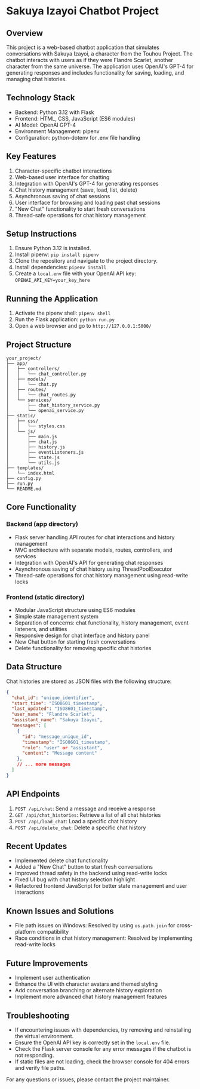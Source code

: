 # Sakuya Izayoi Chatbot Project

## Overview

This project is a web-based chatbot application that simulates conversations with Sakuya Izayoi, a character from the Touhou Project. The chatbot interacts with users as if they were Flandre Scarlet, another character from the same universe. The application uses OpenAI's GPT-4 for generating responses and includes functionality for saving, loading, and managing chat histories.

## Technology Stack

- Backend: Python 3.12 with Flask
- Frontend: HTML, CSS, JavaScript (ES6 modules)
- AI Model: OpenAI GPT-4
- Environment Management: pipenv
- Configuration: python-dotenv for .env file handling

## Key Features

1. Character-specific chatbot interactions
2. Web-based user interface for chatting
3. Integration with OpenAI's GPT-4 for generating responses
4. Chat history management (save, load, list, delete)
5. Asynchronous saving of chat sessions
6. User interface for browsing and loading past chat sessions
7. "New Chat" functionality to start fresh conversations
8. Thread-safe operations for chat history management

## Setup Instructions

1. Ensure Python 3.12 is installed.
2. Install pipenv: `pip install pipenv`
3. Clone the repository and navigate to the project directory.
4. Install dependencies: `pipenv install`
5. Create a `local.env` file with your OpenAI API key: `OPENAI_API_KEY=your_key_here`

## Running the Application

1. Activate the pipenv shell: `pipenv shell`
2. Run the Flask application: `python run.py`
3. Open a web browser and go to `http://127.0.0.1:5000/`

## Project Structure

```
your_project/
├── app/
│   ├── controllers/
│   │   └── chat_controller.py
│   ├── models/
│   │   └── chat.py
│   ├── routes/
│   │   └── chat_routes.py
│   └── services/
│       ├── chat_history_service.py
│       └── openai_service.py
├── static/
│   ├── css/
│   │   └── styles.css
│   └── js/
│       ├── main.js
│       ├── chat.js
│       ├── history.js
│       ├── eventListeners.js
│       ├── state.js
│       └── utils.js
├── templates/
│   └── index.html
├── config.py
├── run.py
└── README.md
```

## Core Functionality

### Backend (app directory)

- Flask server handling API routes for chat interactions and history management
- MVC architecture with separate models, routes, controllers, and services
- Integration with OpenAI's API for generating chat responses
- Asynchronous saving of chat history using ThreadPoolExecutor
- Thread-safe operations for chat history management using read-write locks

### Frontend (static directory)

- Modular JavaScript structure using ES6 modules
- Simple state management system
- Separation of concerns: chat functionality, history management, event listeners, and utilities
- Responsive design for chat interface and history panel
- New Chat button for starting fresh conversations
- Delete functionality for removing specific chat histories

## Data Structure

Chat histories are stored as JSON files with the following structure:

```json
{
  "chat_id": "unique_identifier",
  "start_time": "ISO8601_timestamp",
  "last_updated": "ISO8601_timestamp",
  "user_name": "Flandre Scarlet",
  "assistant_name": "Sakuya Izayoi",
  "messages": [
    {
      "id": "message_unique_id",
      "timestamp": "ISO8601_timestamp",
      "role": "user" or "assistant",
      "content": "Message content"
    },
    // ... more messages
  ]
}
```

## API Endpoints

1. `POST /api/chat`: Send a message and receive a response
2. `GET /api/chat_histories`: Retrieve a list of all chat histories
3. `POST /api/load_chat`: Load a specific chat history
4. `POST /api/delete_chat`: Delete a specific chat history

## Recent Updates

- Implemented delete chat functionality
- Added a "New Chat" button to start fresh conversations
- Improved thread safety in the backend using read-write locks
- Fixed UI bug with chat history selection highlight
- Refactored frontend JavaScript for better state management and user interactions

## Known Issues and Solutions

- File path issues on Windows: Resolved by using `os.path.join` for cross-platform compatibility
- Race conditions in chat history management: Resolved by implementing read-write locks

## Future Improvements

- Implement user authentication
- Enhance the UI with character avatars and themed styling
- Add conversation branching or alternate history exploration
- Implement more advanced chat history management features

## Troubleshooting

- If encountering issues with dependencies, try removing and reinstalling the virtual environment.
- Ensure the OpenAI API key is correctly set in the `local.env` file.
- Check the Flask server console for any error messages if the chatbot is not responding.
- If static files are not loading, check the browser console for 404 errors and verify file paths.

For any questions or issues, please contact the project maintainer.